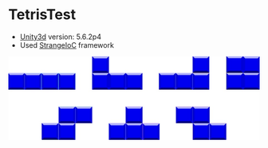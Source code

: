 # TetrisTest

- [Unity3d](http://unity3d.com) version: 5.6.2p4
- Used [StrangeIoC](http://strangeioc.github.io/strangeioc/) framework

![Alt text](https://github.com/Mandrugin/TetrisTest/blob/master/Docs/Tetris.jpg "")
